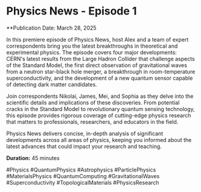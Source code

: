 # Physics News - Episode 1

**Publication Date: March 28, 2025

In this premiere episode of Physics News, host Alex and a team of expert correspondents bring you the latest breakthroughs in theoretical and experimental physics. The episode covers four major developments: CERN's latest results from the Large Hadron Collider that challenge aspects of the Standard Model, the first direct observation of gravitational waves from a neutron star-black hole merger, a breakthrough in room-temperature superconductivity, and the development of a new quantum sensor capable of detecting dark matter candidates.

Join correspondents Nikolai, James, Mei, and Sophia as they delve into the scientific details and implications of these discoveries. From potential cracks in the Standard Model to revolutionary quantum sensing technology, this episode provides rigorous coverage of cutting-edge physics research that matters to professionals, researchers, and educators in the field.

Physics News delivers concise, in-depth analysis of significant developments across all areas of physics, keeping you informed about the latest advances that could impact your research and teaching.

**Duration:** 45 minutes

#Physics #QuantumPhysics #Astrophysics #ParticlePhysics #MaterialsPhysics #QuantumComputing #GravitationalWaves #Superconductivity #TopologicalMaterials #PhysicsResearch 